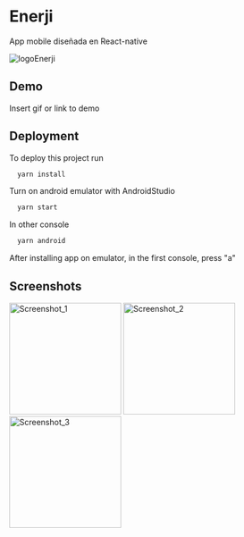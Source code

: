 
# Enerji

App mobile diseñada en React-native 

![logoEnerji](https://github.com/FJanza/Enerji-Mobile/assets/62725867/305ff92c-75a1-410c-b029-4b7a3f474dd4)



## Demo

Insert gif or link to demo


## Deployment

To deploy this project run

```bash
  yarn install
```

Turn on android emulator with AndroidStudio

```bash
  yarn start
```
In other console

```bash
  yarn android
```

After installing app on emulator, in the first console, press "a"

## Screenshots

<img src="https://github.com/FJanza/Enerji-Mobile/assets/62725867/77df5917-3f22-48bf-95ad-4ed735526424" width="200" alt="Screenshot_1">
<img src="https://github.com/FJanza/Enerji-Mobile/assets/62725867/1a29034f-e1d5-4727-b4fb-1f76cbec5462" width="200" alt="Screenshot_2">
<img src="https://github.com/FJanza/Enerji-Mobile/assets/62725867/b8d22f33-03e1-4de9-b330-4ebf236fecb8" width="200" alt="Screenshot_3">



